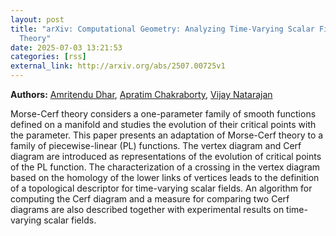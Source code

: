 ```yaml
---
layout: post
title: "arXiv: Computational Geometry: Analyzing Time-Varying Scalar Fields using Piecewise-Linear Morse-Cerf
  Theory"
date: 2025-07-03 13:21:53 
categories: [rss]
external_link: http://arxiv.org/abs/2507.00725v1
---
```


**Authors:** [Amritendu Dhar](https://dblp.uni-trier.de/search?q=Amritendu+Dhar), [Apratim Chakraborty](https://dblp.uni-trier.de/search?q=Apratim+Chakraborty), [Vijay Natarajan](https://dblp.uni-trier.de/search?q=Vijay+Natarajan)

Morse-Cerf theory considers a one-parameter family of smooth functions
defined on a manifold and studies the evolution of their critical points with
the parameter. This paper presents an adaptation of Morse-Cerf theory to a
family of piecewise-linear (PL) functions. The vertex diagram and Cerf diagram
are introduced as representations of the evolution of critical points of the PL
function. The characterization of a crossing in the vertex diagram based on the
homology of the lower links of vertices leads to the definition of a
topological descriptor for time-varying scalar fields. An algorithm for
computing the Cerf diagram and a measure for comparing two Cerf diagrams are
also described together with experimental results on time-varying scalar
fields.
